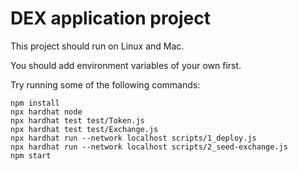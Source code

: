 # DEX application project

This project should run on Linux and Mac.

You should add environment variables of your own first.

Try running some of the following commands:

```shell
npm install
npx hardhat node
npx hardhat test test/Token.js
npx hardhat test test/Exchange.js
npx hardhat run --network localhost scripts/1_deploy.js
npx hardhat run --network localhost scripts/2_seed-exchange.js
npm start
```
